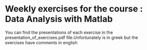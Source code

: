 # Weekly exercises for the course : Data Analysis with Matlab

You can find the presentations of each exercise in the presentation_of_exercises.pdf file.Unfortunately is in greek but the exercises have comments in english
